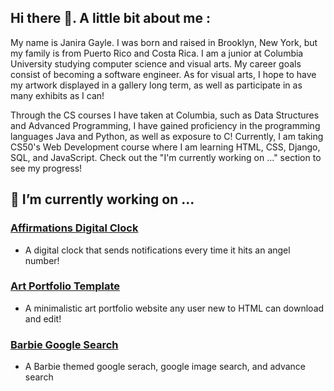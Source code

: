 ## Hi there 👋. A little bit about me :

My name is Janira Gayle. I was born and raised in Brooklyn, New York, but my family is from Puerto Rico and Costa Rica. I am a junior at Columbia University studying computer science and visual arts. My career goals consist of becoming a software engineer. As for visual arts, I hope to have my artwork displayed in a gallery long term, as well as participate in as many exhibits as I can!

Through the CS courses I have taken at Columbia, such as Data Structures and Advanced Programming, I have gained proficiency in the programming languages Java and Python, as well as exposure to C! Currently, I am taking CS50's Web Development course where I am learning HTML, CSS, Django, SQL, and JavaScript. Check out the "I'm currently working on ..." section to see my progress!

## 🔭 I’m currently working on ...
###  [Affirmations Digital Clock](https://github.com/janiragayle/Affirmations-Clock)
- A digital clock that sends notifications every time it hits an angel number!
###  [Art Portfolio Template]()
- A minimalistic art portfolio website any user new to HTML can download and edit!
###  [Barbie Google Search](https://htmlpreview.github.io/?https://github.com/janiragayle/Barbie-Google-Search/blob/main/index.html)
- A Barbie themed google serach, google image search, and advance search

<!--
**janiragayle/JaniraGayle** is a ✨ _special_ ✨ repository because its `README.md` (this file) appears on your GitHub profile.

Here are some ideas to get you started:

- 🔭 I’m currently working on ...
- 🌱 I’m currently learning ...
- 👯 I’m looking to collaborate on ...
- 🤔 I’m looking for help with ...
- 💬 Ask me about ...
- 📫 How to reach me: ...
- 😄 Pronouns: ...
- ⚡ Fun fact: ...
-->
